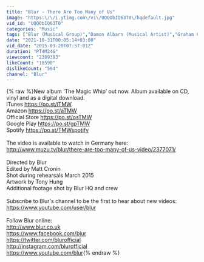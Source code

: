```yaml
---
title: "Blur - There Are Too Many of Us"
image: "https:\/\/i.ytimg.com\/vi\/UQQObIQ63T0\/hqdefault.jpg"
vid_id: "UQQObIQ63T0"
categories: "Music"
tags: ["Blur (Musical Group)","Damon Albarn (Musical Artist)","Graham Coxon (Musical Artist)"]
date: "2021-10-31T00:05:14+03:00"
vid_date: "2015-03-20T07:57:01Z"
duration: "PT4M24S"
viewcount: "2309383"
likeCount: "18590"
dislikeCount: "594"
channel: "Blur"
---
```

{% raw %}New album ‘The Magic Whip’ out now. Album available on CD, vinyl and as a digital download. <br />iTunes <a rel="nofollow" target="blank" href="https://po.st/iTMW">https://po.st/iTMW</a><br />Amazon <a rel="nofollow" target="blank" href="https://po.st/aTMW">https://po.st/aTMW</a><br />Official Store <a rel="nofollow" target="blank" href="https://po.st/osTMW">https://po.st/osTMW</a><br />Google Play <a rel="nofollow" target="blank" href="https://po.st/gpTMW">https://po.st/gpTMW</a><br />Spotify <a rel="nofollow" target="blank" href="https://po.st/TMWspotify">https://po.st/TMWspotify</a><br /><br />The video is available to watch in Germany here: <a rel="nofollow" target="blank" href="http://www.muzu.tv/blur/there-are-too-many-of-us-video/2377071/">http://www.muzu.tv/blur/there-are-too-many-of-us-video/2377071/</a><br /><br />Directed by Blur<br />Edited by Matt Cronin<br />Shot during rehearsals March 2015<br />Artwork by Tony Hung<br />Additional footage shot by Blur HQ and crew<br /><br />Subscribe to Blur's channel to be the first to hear about new videos: <a rel="nofollow" target="blank" href="https://www.youtube.com/user/blur">https://www.youtube.com/user/blur</a><br /><br />Follow Blur online:<br /><a rel="nofollow" target="blank" href="http://www.blur.co.uk">http://www.blur.co.uk</a><br /><a rel="nofollow" target="blank" href="https://www.facebook.com/blur">https://www.facebook.com/blur</a><br /><a rel="nofollow" target="blank" href="https://twitter.com/blurofficial">https://twitter.com/blurofficial</a><br /><a rel="nofollow" target="blank" href="http://instagram.com/blurofficial">http://instagram.com/blurofficial</a><br /><a rel="nofollow" target="blank" href="https://www.youtube.com/blur">https://www.youtube.com/blur</a>{% endraw %}
